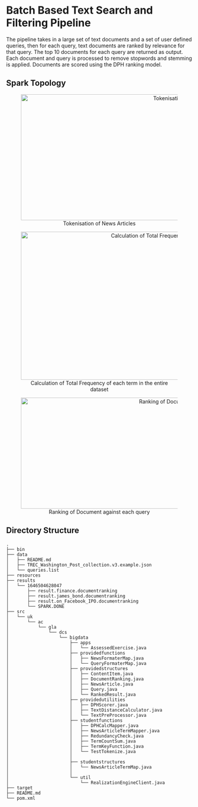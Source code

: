 # Batch Based Text Search and Filtering Pipeline

The pipeline takes in a large set of text documents and a set of user defined queries, then for each query, text documents are ranked by relevance for that query. The top 10 documents for each query are returned as output. Each document and query is processed to remove stopwords and stemming is applied. Documents are scored using the DPH ranking model.

## Spark Topology

<figure align="center">
  <img width="900" height="340"
  src="https://i.imgur.com/o77Prvh.png"
  alt="Tokenisation of News Articles.">
  <figcaption>Tokenisation of News Articles</figcaption>
</figure>

<figure align="center">
  <img width="900" height="400"
  src="https://i.imgur.com/a1O1b6H.png"
  alt="Calculation of Total Frequency of each term in the entire dataset.">
  <figcaption>Calculation of Total Frequency of each term in the entire dataset</figcaption>
</figure>

<figure align="center">
  <img width="900" height="300"
  src="https://i.imgur.com/ws7OBMx.png"
  alt="Ranking of Document against each query.">
  <figcaption>Ranking of Document against each query</figcaption>
</figure>


## Directory Structure

```
.
├── bin
├── data
│   ├── README.md
│   ├── TREC_Washington_Post_collection.v3.example.json		
│   └── queries.list						
├── resources
├── results						
│   └── 1646504628047								
│       ├── result.finance.documentranking
│       ├── result.james_bond.documentranking
│       ├── result.on_Facebook_IPO.documentranking
│       └── SPARK.DONE
├── src
│   └── uk
│       └── ac
│           └── gla
│               └── dcs
│                   └── bigdata
│                       ├── apps
│                       │   └── AssessedExercise.java	
│                       ├── providedfunctions
│                       │   ├── NewsFormaterMap.java
│                       │   └── QueryFormaterMap.java
│                       ├── providedstructures
│                       │   ├── ContentItem.java
│                       │   ├── DocumentRanking.java
│                       │   ├── NewsArticle.java
│                       │   ├── Query.java
│                       │   └── RankedResult.java
│                       ├── providedutilities
│                       │   ├── DPHScorer.java
│                       │   ├── TextDistanceCalculator.java
│                       │   └── TextPreProcessor.java
│                       ├── studentfunctions
│                       │   ├── DPHCalcMapper.java
│                       │   ├── NewsArticleTermMapper.java
│                       │   ├── RedundancyCheck.java
│                       │   ├── TermCountSum.java
│                       │   ├── TermKeyFunction.java
│                       │   └── TestTokenize.java
│                       │
│                       ├── studentstructures
│                       │   └── NewsArticleTermMap.java
│                       │
│                       └── util
│                           └── RealizationEngineClient.java
├── target 
├── README.md
└── pom.xml

```



